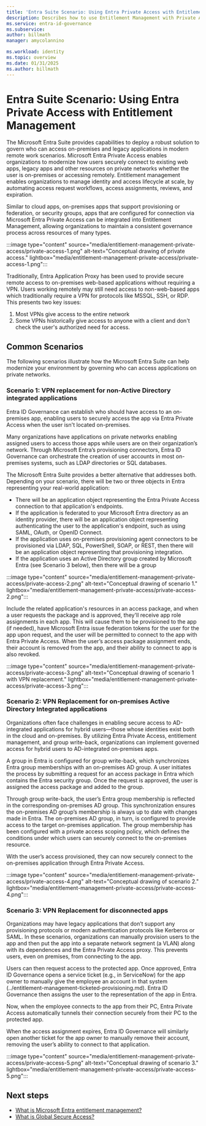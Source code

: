 ```yaml
---
title: 'Entra Suite Scenario: Using Entra Private Access with Entitlement Management  '
description: Describes how to use Entitlement Management with Private Access
ms.service: entra-id-governance
ms.subservice:
author: billmath
manager: amycolannino

ms.workload: identity
ms.topic: overview
ms.date: 01/31/2025
ms.author: billmath
---
```


# Entra Suite Scenario: Using Entra Private Access with Entitlement Management  

The Microsoft Entra Suite provides capabilities to deploy a robust solution to govern who can access on-premises and legacy applications in modern remote work scenarios. Microsoft Entra Private Access enables organizations to modernize how users securely connect to existing web apps, legacy apps and other resources on private networks whether the user is on-premises or accessing remotely. Entitlement management enables organizations to manage identity and access lifecycle at scale, by automating access request workflows, access assignments, reviews, and expiration. 

Similar to cloud apps, on-premises apps that support provisioning or federation, or security groups, apps that are configured for connection via Microsoft Entra Private Access can be integrated into Entitlement Management, allowing organizations to maintain a consistent governance process across resources of many types.  

:::image type="content" source="media/entitlement-management-private-access/private-access-1.png" alt-text="Conceptual drawing of private access." lightbox="media/entitlement-management-private-access/private-access-1.png":::

Traditionally, Entra Application Proxy has been used to provide secure remote access to on-premises web-based applications without requiring a VPN. Users working remotely may still need access to non-web-based apps which traditionally require a VPN for protocols like MSSQL, SSH, or RDP. This presents two key issues: 

 1. Most VPNs give access to the entire network
 2. Some VPNs historically give access to anyone with a client and don't check the user's authorized need for access. 

## Common Scenarios 

The following scenarios illustrate how the Microsoft Entra Suite can help modernize your environment by governing who can access applications on private networks.  

### Scenario 1: VPN replacement for non-Active Directory integrated applications 

Entra ID Governance can establish who should have access to an on-premises app, enabling users to securely access the app via Entra Private Access when the user isn't located on-premises.  

Many organizations have applications on private networks enabling assigned users to access those apps while users are on their organization’s network. Through Microsoft Entra’s provisioning connectors, Entra ID Governance can orchestrate the creation of user accounts in most on-premises systems, such as LDAP directories or SQL databases. ​ 

The Microsoft Entra Suite provides a better alternative that addresses both. Depending on your scenario, there will be two or three objects in Entra representing your real-world application: 

- There will be an application object representing the Entra Private Access connection to that application's endpoints.
- If the application is federated to your Microsoft Entra directory as an identity provider, there will be an application object representing authenticating the user to the application's endpoint, such as using SAML, OAuth, or OpenID Connect. 
- If the application uses on-premises provisioning agent connectors to be provisioned via LDAP, SQL, PowerShell, SOAP, or REST, then there will be an application object representing that provisioning integration. 
- If the application uses an Active Directory group created by Microsoft Entra (see Scenario 3 below), then there will be a group 

:::image type="content" source="media/entitlement-management-private-access/private-access-2.png" alt-text="Conceptual drawing of scenario 1." lightbox="media/entitlement-management-private-access/private-access-2.png":::

Include the related application's resources in an access package, and when a user requests the package and is approved, they'll receive app role assignments in each app.  This will cause them to be provisioned to the app (if needed), have Microsoft Entra issue federation tokens for the user for the app upon request, and the user will be permitted to connect to the app with Entra Private Access. When the user’s access package assignment ends, their account is removed from the app, and their ability to connect to app is also revoked. 

:::image type="content" source="media/entitlement-management-private-access/private-access-3.png" alt-text="Conceptual drawing of scenario 1 with VPN replacement." lightbox="media/entitlement-management-private-access/private-access-3.png":::

### Scenario 2: VPN Replacement for on-premises Active Directory Integrated applications 

Organizations often face challenges in enabling secure access to AD-integrated applications for hybrid users—those whose identities exist both in the cloud and on-premises. By utilizing Entra Private Access, entitlement management, and group write-back, organizations can implement governed access for hybrid users to AD-integrated on-premises apps. 

A group in Entra is configured for group write-back, which synchronizes Entra group memberships with an on-premises AD group. A user initiates the process by submitting a request for an access package in Entra which contains the Entra security group. Once the request is approved, the user is assigned the access package and added to the group.  

Through group write-back, the user’s Entra group membership is reflected in the corresponding on-premises AD group. This synchronization ensures the on-premises AD group’s membership is always up to date with changes made in Entra. The on-premises AD group, in turn, is configured to provide access to the target on-premises application. The group membership has been configured with a private access scoping policy, which defines the conditions under which users can securely connect to the on-premises resource. 

With the user’s access provisioned, they can now securely connect to the on-premises application through Entra Private Access.  

:::image type="content" source="media/entitlement-management-private-access/private-access-4.png" alt-text="Conceptual drawing of scenario 2." lightbox="media/entitlement-management-private-access/private-access-4.png":::

### Scenario 3: VPN Replacement for disconnected apps 

Organizations may have legacy applications that don’t support any provisioning protocols or modern authentication protocols like Kerberos or SAML. ​In these scenarios, organizations can​ manually provision users to the app and then put the app into a separate network segment (a VLAN) along with its dependences and the Entra Private Access proxy. This prevents users, even on premises, from connecting to the app. 

Users can then request access to the protected app. Once approved, Entra ID Governance opens a service ticket (e.g., in ServiceNow) for the app owner to manually give the employee an account in that system (../entitlement-management-ticketed-provisioning.md). Entra ID Governance then assigns the user to the representation of the app in Entra.  
 
Now, when the employee connects to the app from their PC, Entra Private Access automatically tunnels their connection securely from their PC to the protected app.  
 
When the access assignment expires, Entra ID Governance will similarly open another ticket for the app owner to manually remove their account, removing the user’s ability to connect to that application. 

:::image type="content" source="media/entitlement-management-private-access/private-access-5.png" alt-text="Conceptual drawing of scenario 3." lightbox="media/entitlement-management-private-access/private-access-5.png":::

## Next steps

- [What is Microsoft Entra entitlement management?](../entitlement-management-overview.md)
- [What is Global Secure Access?](../../global-secure-access/overview-what-is-global-secure-access.md)
